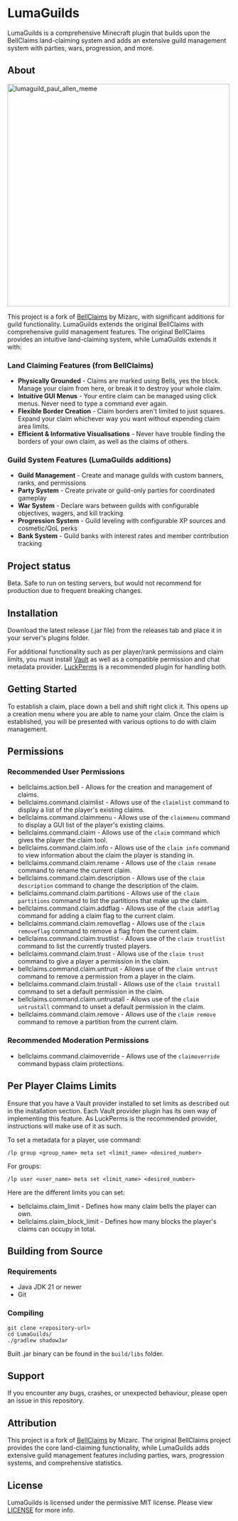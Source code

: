 
# LumaGuilds

LumaGuilds is a comprehensive Minecraft plugin that builds upon the BellClaims land-claiming system and adds an extensive guild management system with parties, wars, progression, and more.

## About
<img width="500" height="500" alt="lumaguild_paul_allen_meme" src="https://github.com/user-attachments/assets/2f925067-2c2c-49f8-9bb0-4ce40a181136" />

This project is a fork of [BellClaims](https://github.com/mizarc/bell-claims) by Mizarc, with significant additions for guild functionality. LumaGuilds extends the original BellClaims with comprehensive guild management features. The original BellClaims provides an intuitive land-claiming system, while LumaGuilds extends it with:

### Land Claiming Features (from BellClaims)
- **Physically Grounded** - Claims are marked using Bells, yes the block. Manage your claim from here, or break it to destroy your whole claim.
- **Intuitive GUI Menus** - Your entire claim can be managed using click menus. Never need to type a command ever again.
- **Flexible Border Creation** - Claim borders aren't limited to just squares. Expand your claim whichever way you want without expending claim area limits.
- **Efficient & Informative Visualisations** - Never have trouble finding the borders of your own claim, as well as the claims of others.

### Guild System Features (LumaGuilds additions)
- **Guild Management** - Create and manage guilds with custom banners, ranks, and permissions
- **Party System** - Create private or guild-only parties for coordinated gameplay
- **War System** - Declare wars between guilds with configurable objectives, wagers, and kill tracking
- **Progression System** - Guild leveling with configurable XP sources and cosmetic/QoL perks
- **Bank System** - Guild banks with interest rates and member contribution tracking

## Project status
Beta. Safe to run on testing servers, but would not recommend for production due to frequent breaking changes.

## Installation
Download the latest release (.jar file) from the releases tab and place it in your server's plugins folder. 

For additional functionality such as per player/rank permissions and claim limits, you must install 
[Vault](https://www.spigotmc.org/resources/vault.34315/) as well as a compatible permission and chat
metadata provider. [LuckPerms](https://luckperms.net/) is a recommended plugin for handling both.

## Getting Started
To establish a claim, place down a bell and shift right click it. This opens up a creation menu where you are able to 
name your claim. Once the claim is established, you will be presented with various options to do with claim management.

## Permissions
### Recommended User Permissions
- bellclaims.action.bell - Allows for the creation and management of claims.
- bellclaims.command.claimlist - Allows use of the `claimlist` command to display a list of the player's existing claims.
- bellclaims.command.claimmenu - Allows use of the `claimmenu` command to display a GUI list of the player's existing claims.
- bellclaims.command.claim - Allows use of the `claim` command which gives the player the claim tool.
- bellclaims.command.claim.info - Allows use of the `claim info` command to view information about the claim the player is standing in.
- bellclaims.command.claim.rename - Allows use of the `claim rename` command to rename the current claim.
- bellclaims.command.claim.description - Allows use of the `claim description` command to change the description of the claim.
- bellclaims.command.claim.partitions - Allows use of the `claim partitions` command to list the partitions that make up the claim.
- bellclaims.command.claim.addflag - Allows use of the `claim addflag` command for adding a claim flag to the current claim.
- bellclaims.command.claim.removeflag - Allows use of the `claim removeflag` command to remove a flag from the current claim.
- bellclaims.command.claim.trustlist - Allows use of the `claim trustlist` command to list the currently trusted players.
- bellclaims.command.claim.trust - Allows use of the `claim trust` command to give a player a permission in the claim.
- bellclaims.command.claim.untrust - Allows use of the `claim untrust` command to remove a permission from a player in the claim.
- bellclaims.command.claim.trustall - Allows use of the `claim trustall` command to set a default permission in the claim.
- bellclaims.command.claim.untrustall - Allows use of the `claim untrustall` command to unset a default permission in the claim.
- bellclaims.command.claim.remove - Allows use of the `claim remove` command to remove a partition from the current claim.

### Recommended Moderation Permissions
- bellclaims.command.claimoverride - Allows use of the `claimoverride` command bypass claim protections.

## Per Player Claims Limits
Ensure that you have a Vault provider installed to set limits as described out in the installation section. Each Vault 
provider plugin has its own way of implementing this feature. As LuckPerms is the recommended provider, instructions 
will make use of it as such.

To set a metadata for a player, use command:

`/lp group <group_name> meta set <limit_name> <desired_number>`

For groups:

`/lp user <user_name> meta set <limit_name> <desired_number>`

Here are the different limits you can set:
- bellclaims.claim_limit - Defines how many claim bells the player can own.
- bellclaims.claim_block_limit - Defines how many blocks the player's claims can occupy in total.

## Building from Source
### Requirements
- Java JDK 21 or newer
- Git

### Compiling
```
git clone <repository-url>
cd LumaGuilds/
./gradlew shadowJar
```
Built .jar binary can be found in the `build/libs` folder.

## Support
If you encounter any bugs, crashes, or unexpected behaviour, please open an issue in this repository.

## Attribution
This project is a fork of [BellClaims](https://github.com/mizarc/bell-claims) by Mizarc. The original BellClaims project provides the core land-claiming functionality, while LumaGuilds adds extensive guild management features including parties, wars, progression systems, and comprehensive statistics.

## License
LumaGuilds is licensed under the permissive MIT license. Please view [LICENSE](LICENSE) for more info.
